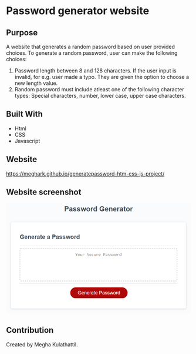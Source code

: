 # Password generator website

## Purpose

A website that generates a random password based on user provided choices.
To generate a random password, user can make the following choices:
1. Password length between 8 and 128 characters.
   If the user input is invalid, for e.g. user made a typo. They are given the option to choose a new length value.
2. Random password must include atleast one of the following character types:
    Special characters, number, lower case, upper case characters.

## Built With
* Html
* CSS
* Javascript

## Website
https://meghark.github.io/generatepassword-htm-css-js-project/

## Website screenshot
![Mockup for finished website](./assets/images/websitescreenshot.png?raw=true)

## Contribution
Created by Megha Kulathattil.

